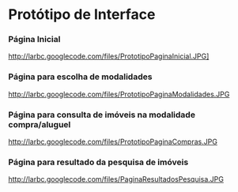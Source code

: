 # Protótipo de Interface #


### Página Inicial ###

http://larbc.googlecode.com/files/PrototipoPaginaInicial.JPG]



### Página para escolha de modalidades ###

http://larbc.googlecode.com/files/PrototipoPaginaModalidades.JPG



### Página para consulta de imóveis na modalidade compra/aluguel ###

http://larbc.googlecode.com/files/PrototipoPaginaCompras.JPG



### Página para resultado da pesquisa de imóveis ###

http://larbc.googlecode.com/files/PaginaResultadosPesquisa.JPG